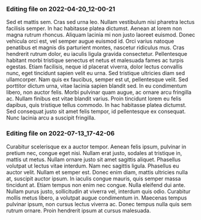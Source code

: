 

### Editing file on 2022-04-20_12-00-21

Sed et mattis sem. Cras sed urna leo. Nullam vestibulum nisi pharetra lectus facilisis semper. In hac habitasse platea dictumst. Aenean at lorem non magna rutrum rhoncus. Aliquam lacinia mi non justo laoreet euismod. Donec vehicula orci est, vel semper augue euismod id. Orci varius natoque penatibus et magnis dis parturient montes, nascetur ridiculus mus. Cras hendrerit rutrum dolor, eu iaculis ligula gravida consectetur.
Pellentesque habitant morbi tristique senectus et netus et malesuada fames ac turpis egestas. Etiam facilisis, neque id placerat viverra, dolor lectus convallis nunc, eget tincidunt sapien velit eu urna. Sed tristique ultricies diam sed ullamcorper. Nam quis ex faucibus, semper est ut, pellentesque velit. Sed porttitor dictum urna, vitae lacinia sapien blandit sed. In eu condimentum libero, non auctor felis. Morbi pulvinar quam augue, ac ornare arcu fringilla ac. Nullam finibus est vitae blandit varius. Proin tincidunt lorem eu felis dapibus, quis tristique tellus commodo. In hac habitasse platea dictumst. Sed consequat justo sit amet felis tempor, id pellentesque ex consequat. Nunc lacinia arcu a suscipit fringilla.




### Editing file on 2022-07-13_17-42-06

Curabitur scelerisque ex a auctor tempor. Aenean felis ipsum, pulvinar in pretium nec, congue eget nisi. Nullam erat justo, sodales at tristique in, mattis ut metus. Nullam ornare justo sit amet sagittis aliquet. Phasellus volutpat ut lectus vitae interdum. Nam nec sagittis ligula. Phasellus eu auctor velit.
Nullam et semper est. Donec enim diam, mattis ultricies nulla at, suscipit auctor ipsum. In iaculis congue mauris, quis semper massa tincidunt at. Etiam tempus non enim nec congue. Nulla eleifend dui ante. Nullam purus justo, sollicitudin at viverra vel, interdum quis odio. Curabitur mollis metus libero, a volutpat augue condimentum in. Maecenas tempus pulvinar ipsum, non cursus lectus viverra ac. Donec tempus nulla quis sem rutrum ornare. Proin hendrerit ipsum at cursus malesuada.


